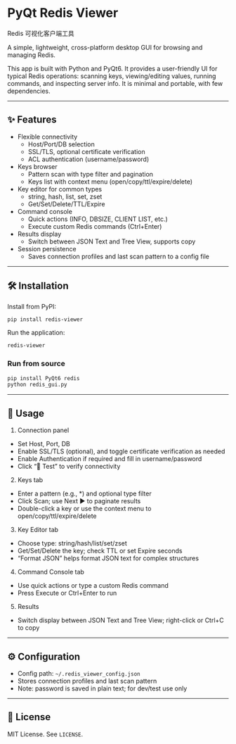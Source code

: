 # PyQt Redis Viewer
Redis 可视化客户端工具

A simple, lightweight, cross-platform desktop GUI for browsing and managing Redis.

This app is built with Python and PyQt6. It provides a user-friendly UI for typical Redis operations: scanning keys, viewing/editing values, running commands, and inspecting server info. It is minimal and portable, with few dependencies.

---

## ✨ Features

- Flexible connectivity
  - Host/Port/DB selection
  - SSL/TLS, optional certificate verification
  - ACL authentication (username/password)
- Keys browser
  - Pattern scan with type filter and pagination
  - Keys list with context menu (open/copy/ttl/expire/delete)
- Key editor for common types
  - string, hash, list, set, zset
  - Get/Set/Delete/TTL/Expire
- Command console
  - Quick actions (INFO, DBSIZE, CLIENT LIST, etc.)
  - Execute custom Redis commands (Ctrl+Enter)
- Results display
  - Switch between JSON Text and Tree View, supports copy
- Session persistence
  - Saves connection profiles and last scan pattern to a config file

---

## 🛠️ Installation

Install from PyPI:

```bash
pip install redis-viewer
```

Run the application:

```bash
redis-viewer
```

### Run from source

```bash
pip install PyQt6 redis
python redis_gui.py
```

---

## 🚀 Usage

1) Connection panel
- Set Host, Port, DB
- Enable SSL/TLS (optional), and toggle certificate verification as needed
- Enable Authentication if required and fill in username/password
- Click “🔌 Test” to verify connectivity

2) Keys tab
- Enter a pattern (e.g., *) and optional type filter
- Click Scan; use Next ▶ to paginate results
- Double-click a key or use the context menu to open/copy/ttl/expire/delete

3) Key Editor tab
- Choose type: string/hash/list/set/zset
- Get/Set/Delete the key; check TTL or set Expire seconds
- “Format JSON” helps format JSON text for complex structures

4) Command Console tab
- Use quick actions or type a custom Redis command
- Press Execute or Ctrl+Enter to run

5) Results
- Switch display between JSON Text and Tree View; right-click or Ctrl+C to copy

---

## ⚙️ Configuration

- Config path: `~/.redis_viewer_config.json`
- Stores connection profiles and last scan pattern
- Note: password is saved in plain text; for dev/test use only

---

## 📜 License

MIT License. See `LICENSE`.
